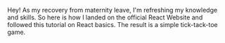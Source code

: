 Hey! As my recovery from maternity leave, I'm refreshing my knowledge and skills. So here is how I landed on the official React Website and followed this tutorial on React basics. The result is a simple tick-tack-toe game.
